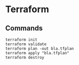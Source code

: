 # Terraform

## Commands

```shell
terraform init
terraform validate
terraform plan -out bla.tfplan
terraform apply "bla.tfplan"
terraform destroy
```

